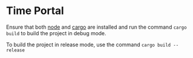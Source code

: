 # Time Portal
Ensure that both [node](https://nodejs.org/en) and [cargo](https://www.rust-lang.org/) are installed and run the command `cargo build` to build the project in debug mode.

To build the project in release mode, use the command `cargo build --release`
